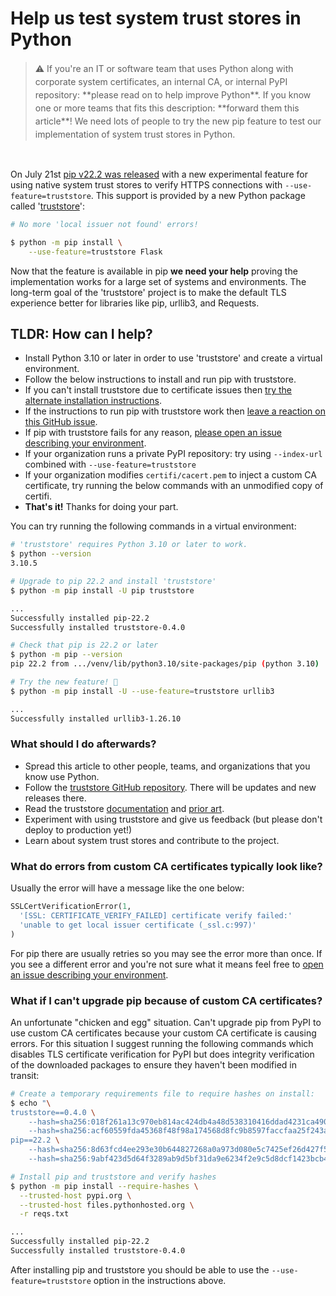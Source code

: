# Help us test system trust stores in Python

<blockquote style="line-height: 1.5em">⚠️ If you're an IT or software team that uses Python along with corporate system certificates, an internal CA, or internal PyPI repository: **please read on to help improve Python**. If you know one or more teams that fits this description: **forward them this article**! We need lots of people to try the new pip feature to test our implementation of system trust stores in Python.</blockquote><br>

On July 21st [pip v22.2 was released](https://discuss.python.org/t/announcement-pip-22-2-release/17543) with a new experimental feature for using native system trust stores to verify HTTPS connections with `--use-feature=truststore`. This support is provided by a new Python package called '[truststore](https://github.com/sethmlarson/truststore)':

```bash
# No more 'local issuer not found' errors!

$ python -m pip install \
    --use-feature=truststore Flask
```

Now that the feature is available in pip **we need your help** proving the implementation works for
a large set of systems and environments. The long-term goal of the 'truststore' project is to make the default TLS experience better for libraries like pip, urllib3, and Requests.

## TLDR: How can I help?

- Install Python 3.10 or later in order to use 'truststore' and create a virtual environment.
- Follow the below instructions to install and run pip with truststore.
- If you can't install truststore due to certificate issues then [try the alternate installation instructions](#what-if-i-cant-upgrade-pip-because-of-custom-ca-certificates).
- If the instructions to run pip with truststore work then [leave a reaction on this GitHub issue](https://github.com/sethmlarson/truststore/issues/63).
- If pip with truststore fails for any reason, [please open an issue describing your environment](https://github.com/sethmlarson/truststore/issues).
- If your organization runs a private PyPI repository: try using `--index-url` combined with `--use-feature=truststore`
- If your organization modifies `certifi/cacert.pem` to inject a custom CA certificate, try running the below commands with an unmodified copy of certifi.
- **That's it!** Thanks for doing your part.

You can try running the following commands in a virtual environment:

```bash
# 'truststore' requires Python 3.10 or later to work.
$ python --version
3.10.5

# Upgrade to pip 22.2 and install 'truststore'
$ python -m pip install -U pip truststore

...
Successfully installed pip-22.2
Successfully installed truststore-0.4.0

# Check that pip is 22.2 or later
$ python -m pip --version
pip 22.2 from .../venv/lib/python3.10/site-packages/pip (python 3.10)

# Try the new feature! 🚀
$ python -m pip install -U --use-feature=truststore urllib3

...
Successfully installed urllib3-1.26.10
```

### What should I do afterwards?
 
- Spread this article to other people, teams, and organizations that you know use Python.
- Follow the [truststore GitHub repository](https://github.com/sethmlarson/truststore). There will be updates and new releases there.
- Read the truststore [documentation](https://truststore.readthedocs.io) and [prior art](https://truststore.readthedocs.io/en/latest/#prior-art).
- Experiment with using truststore and give us feedback (but please don't deploy to production yet!)
- Learn about system trust stores and contribute to the project.

### What do errors from custom CA certificates typically look like?

Usually the error will have a message like the one below:

```python
SSLCertVerificationError(1,
  '[SSL: CERTIFICATE_VERIFY_FAILED] certificate verify failed:'
  'unable to get local issuer certificate (_ssl.c:997)'
)
```

For pip there are usually retries so you may see the error more than once. If you see a different error and you're not sure what it means feel free to [open an issue describing your environment](https://github.com/sethmlarson/truststore/issues).

### What if I can't upgrade pip because of custom CA certificates?

An unfortunate "chicken and egg" situation. Can't upgrade pip from PyPI to use custom CA certificates because your custom CA certificate is causing errors. For this situation I suggest running the following commands which disables TLS certificate verification for PyPI but does integrity verification of the downloaded packages to ensure they haven't been modified in transit:

```bash
# Create a temporary requirements file to require hashes on install:
$ echo "\
truststore==0.4.0 \
    --hash=sha256:018f261a13c970eb814ac424db4a48d538310416ddad4231ca49033c210eb5cf \
    --hash=sha256:acf60559fda45368f48f98a174568d8fc9b8597faccfaa25f243a4acd48ad13d
pip==22.2 \
    --hash=sha256:8d63fcd4ee293e30b644827268a0a973d080e5c7425ef26d427f5eb2126c7681 \
    --hash=sha256:9abf423d5d64f3289ab9d5bf31da9e6234f2e9c5d8dcf1423bcb46b809a02c2c" > reqs.txt

# Install pip and truststore and verify hashes
$ python -m pip install --require-hashes \
  --trusted-host pypi.org \
  --trusted-host files.pythonhosted.org \
  -r reqs.txt

...
Successfully installed pip-22.2
Successfully installed truststore-0.4.0
```

After installing pip and truststore you should be able to use the `--use-feature=truststore` option in the instructions above.
